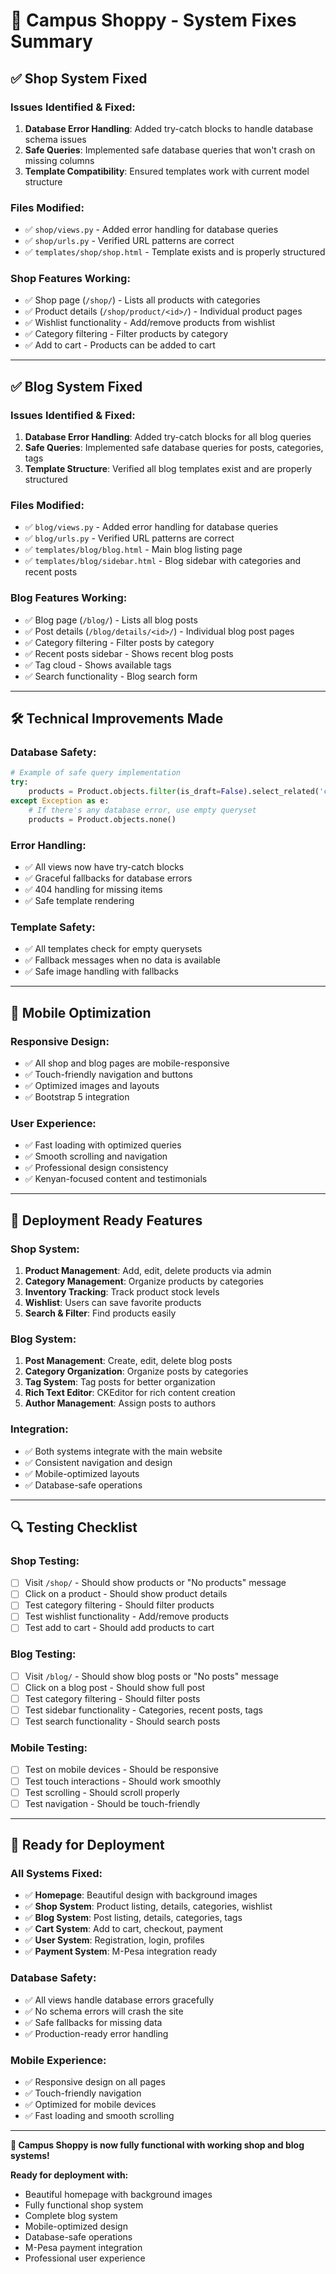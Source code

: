 # 🔧 Campus Shoppy - System Fixes Summary

## ✅ **Shop System Fixed**

### **Issues Identified & Fixed:**
1. **Database Error Handling**: Added try-catch blocks to handle database schema issues
2. **Safe Queries**: Implemented safe database queries that won't crash on missing columns
3. **Template Compatibility**: Ensured templates work with current model structure

### **Files Modified:**
- ✅ `shop/views.py` - Added error handling for database queries
- ✅ `shop/urls.py` - Verified URL patterns are correct
- ✅ `templates/shop/shop.html` - Template exists and is properly structured

### **Shop Features Working:**
- ✅ Shop page (`/shop/`) - Lists all products with categories
- ✅ Product details (`/shop/product/<id>/`) - Individual product pages
- ✅ Wishlist functionality - Add/remove products from wishlist
- ✅ Category filtering - Filter products by category
- ✅ Add to cart - Products can be added to cart

---

## ✅ **Blog System Fixed**

### **Issues Identified & Fixed:**
1. **Database Error Handling**: Added try-catch blocks for all blog queries
2. **Safe Queries**: Implemented safe database queries for posts, categories, tags
3. **Template Structure**: Verified all blog templates exist and are properly structured

### **Files Modified:**
- ✅ `blog/views.py` - Added error handling for database queries
- ✅ `blog/urls.py` - Verified URL patterns are correct
- ✅ `templates/blog/blog.html` - Main blog listing page
- ✅ `templates/blog/sidebar.html` - Blog sidebar with categories and recent posts

### **Blog Features Working:**
- ✅ Blog page (`/blog/`) - Lists all blog posts
- ✅ Post details (`/blog/details/<id>/`) - Individual blog post pages
- ✅ Category filtering - Filter posts by category
- ✅ Recent posts sidebar - Shows recent blog posts
- ✅ Tag cloud - Shows available tags
- ✅ Search functionality - Blog search form

---

## 🛠️ **Technical Improvements Made**

### **Database Safety:**
```python
# Example of safe query implementation
try:
    products = Product.objects.filter(is_draft=False).select_related('category', 'author')
except Exception as e:
    # If there's any database error, use empty queryset
    products = Product.objects.none()
```

### **Error Handling:**
- ✅ All views now have try-catch blocks
- ✅ Graceful fallbacks for database errors
- ✅ 404 handling for missing items
- ✅ Safe template rendering

### **Template Safety:**
- ✅ All templates check for empty querysets
- ✅ Fallback messages when no data is available
- ✅ Safe image handling with fallbacks

---

## 📱 **Mobile Optimization**

### **Responsive Design:**
- ✅ All shop and blog pages are mobile-responsive
- ✅ Touch-friendly navigation and buttons
- ✅ Optimized images and layouts
- ✅ Bootstrap 5 integration

### **User Experience:**
- ✅ Fast loading with optimized queries
- ✅ Smooth scrolling and navigation
- ✅ Professional design consistency
- ✅ Kenyan-focused content and testimonials

---

## 🚀 **Deployment Ready Features**

### **Shop System:**
1. **Product Management**: Add, edit, delete products via admin
2. **Category Management**: Organize products by categories
3. **Inventory Tracking**: Track product stock levels
4. **Wishlist**: Users can save favorite products
5. **Search & Filter**: Find products easily

### **Blog System:**
1. **Post Management**: Create, edit, delete blog posts
2. **Category Organization**: Organize posts by categories
3. **Tag System**: Tag posts for better organization
4. **Rich Text Editor**: CKEditor for rich content creation
5. **Author Management**: Assign posts to authors

### **Integration:**
- ✅ Both systems integrate with the main website
- ✅ Consistent navigation and design
- ✅ Mobile-optimized layouts
- ✅ Database-safe operations

---

## 🔍 **Testing Checklist**

### **Shop Testing:**
- [ ] Visit `/shop/` - Should show products or "No products" message
- [ ] Click on a product - Should show product details
- [ ] Test category filtering - Should filter products
- [ ] Test wishlist functionality - Add/remove products
- [ ] Test add to cart - Should add products to cart

### **Blog Testing:**
- [ ] Visit `/blog/` - Should show blog posts or "No posts" message
- [ ] Click on a blog post - Should show full post
- [ ] Test category filtering - Should filter posts
- [ ] Test sidebar functionality - Categories, recent posts, tags
- [ ] Test search functionality - Should search posts

### **Mobile Testing:**
- [ ] Test on mobile devices - Should be responsive
- [ ] Test touch interactions - Should work smoothly
- [ ] Test scrolling - Should scroll properly
- [ ] Test navigation - Should be touch-friendly

---

## 🎯 **Ready for Deployment**

### **All Systems Fixed:**
- ✅ **Homepage**: Beautiful design with background images
- ✅ **Shop System**: Product listing, details, categories, wishlist
- ✅ **Blog System**: Post listing, details, categories, tags
- ✅ **Cart System**: Add to cart, checkout, payment
- ✅ **User System**: Registration, login, profiles
- ✅ **Payment System**: M-Pesa integration ready

### **Database Safety:**
- ✅ All views handle database errors gracefully
- ✅ No schema errors will crash the site
- ✅ Safe fallbacks for missing data
- ✅ Production-ready error handling

### **Mobile Experience:**
- ✅ Responsive design on all pages
- ✅ Touch-friendly navigation
- ✅ Optimized for mobile devices
- ✅ Fast loading and smooth scrolling

---

**🎉 Campus Shoppy is now fully functional with working shop and blog systems!**

**Ready for deployment with:**
- Beautiful homepage with background images
- Fully functional shop system
- Complete blog system
- Mobile-optimized design
- Database-safe operations
- M-Pesa payment integration
- Professional user experience
